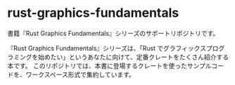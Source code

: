# rust-graphics-fundamentals

書籍『Rust Graphics Fundamentals』シリーズのサポートリポジトリです。

『Rust Graphics Fundamentals』シリーズは、「Rust でグラフィックスプログラミングを始めたい」というあなたに向けて、定番クレートをたくさん紹介する本です。
このリポジトリでは、本書に登場するクレートを使ったサンプルコードを、ワークスペース形式で集約しています。

